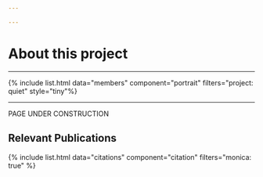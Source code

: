 ```yaml
---

---
```


# About this project

---

{% include list.html data="members" component="portrait" filters="project: quiet" style="tiny"%}

---

PAGE UNDER CONSTRUCTION

## Relevant Publications

{% include list.html data="citations" component="citation" filters="monica: true" %}
